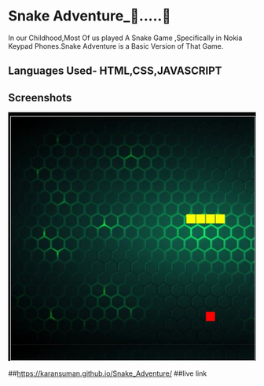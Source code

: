 
# Snake Adventure_🐍.....🍎

In our Childhood,Most Of us played A Snake Game ,Specifically in Nokia Keypad Phones.Snake Adventure is a Basic Version of That Game.


## Languages Used- HTML,CSS,JAVASCRIPT
## Screenshots

![ Screenshot](https://github.com/karanSuman/Snake_Adventure/blob/65fc5ff1f9e793cd56bf1d9bcab0218275b771b7/Snake_Adventure.jpg)

##https://karansuman.github.io/Snake_Adventure/
##live link

